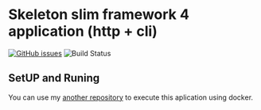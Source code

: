 # Skeleton slim framework 4 application (http + cli)

[![GitHub issues](https://img.shields.io/github/issues/gabrielpcruz/filldatabase?style=plastic)](https://github.com/gabrielpcruz/filldatabase/issues)
![Build Status](https://github.com/gabrielpcruz/filldatabase/actions/workflows/php.yml/badge.svg)

## SetUP and Runing

You can use my [another repository](https://github.com/gabrielpcruz/application-php)
to execute this aplication using docker.